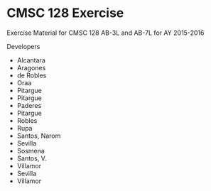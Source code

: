 # CMSC 128 Exercise

Exercise Material for CMSC 128 AB-3L and AB-7L for AY 2015-2016

Developers
* Alcantara
* Aragones
* de Robles
* Oraa
* Pitargue
* Pitargue
* Paderes
* Pitargue
* Robles
* Rupa
* Santos, Narom
* Sevilla
* Sosmena
* Santos, V.
* Villamor
* Sevilla
* Villamor
